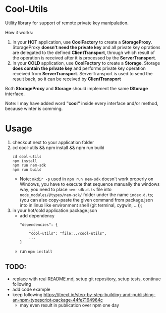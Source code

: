 # Cool-Utils

Utility library for support of remote private key manipulation.

How it works:
1. In your **HOT** application, use **CoolFactory** to create a **StorageProxy**. StorageProxy **doesn't need the private key** and all private key oprations are delegated to the defined **ClientTransport**, through which result of the operation is received after it is processed by the **ServerTransport**.
2. In your **COLD** application, use **CoolFactory** to create a **Storage**. Storage **does contain the private key** and performs private key operation received from **ServerTransport**. ServerTransport is used to send the result back, so it can be received by **ClientTransport**

Both **StorageProxy** and **Storage** should implement the same **IStorage** interface.

Note: I may have added word **"cool"** inside every interface and/or method, because winter is comming.

# Usage
1. checkout next to your application folder
2. cd cool-utils && npm install && npm run build
    ```
    cd cool-utils
    npm install
    npm run nem-sdk
    npm run build
    ```
    * Note: `mkdir -p` used in  `npm run nem-sdk` doesn't work properly on Windows, you have to execute that sequence manually the windows way; you need to place `nem-sdk.d.ts` file into `node_modules/@types/nem-sdk/` folder under the name `index.d.ts`; (you can also copy-paste the given command from package.json into in linux like environment shell (git terminal, cygwin, ...));
3. in your hot/cold application package.json
    * add dependency
        ```
        "dependencies": {
            ...
            "cool-utils": "file:../cool-utils",
            ...
        }
        ```
    * run `npm install`
    
## TODO:
* replace with real README.md, setup git repository, setup tests, continue following
* add code example
* keep following https://itnext.io/step-by-step-building-and-publishing-an-npm-typescript-package-44fe7164964c
    * may even result in publication over npm one day
